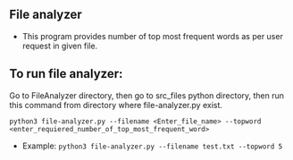 ## File analyzer
- This program provides number of top most frequent words as per user request in given file.

## To run file analyzer:

Go to FileAnalyzer directory, then go to src_files python directory, 
then run this command from directory where file-analyzer.py exist.

`python3 file-analyzer.py --filename <Enter_file_name> --topword <enter_requiered_number_of_top_most_frequent_word>`


- Example: `python3 file-analyzer.py --filename test.txt --topword 5`

